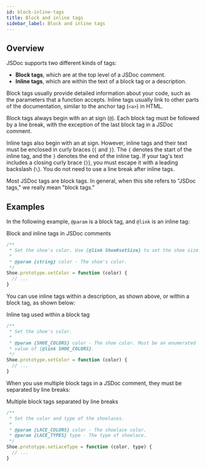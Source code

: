 ```yaml
---
id: block-inline-tags
title: Block and inline tags
sidebar_label: Block and inline tags
---
```


## Overview

JSDoc supports two different kinds of tags:

- **Block tags**, which are at the top level of a JSDoc comment.
- **Inline tags**, which are within the text of a block tag or a description.

Block tags usually provide detailed information about your code, such as the parameters that a function accepts. Inline tags usually link to other parts of the documentation, similar to the anchor tag (`<a>`) in HTML.

Block tags always begin with an at sign (`@`). Each block tag must be followed by a line break, with the exception of the last block tag in a JSDoc comment.

Inline tags also begin with an at sign. However, inline tags and their text must be enclosed in curly braces (`{` and `}`). The `{` denotes the start of the inline tag, and the `}` denotes the end of the inline tag. If your tag's text includes a closing curly brace (`}`), you must escape it with a leading backslash (`\`). You do not need to use a line break after inline tags.

Most JSDoc tags are block tags. In general, when this site refers to "JSDoc tags," we really mean "block tags."

## Examples

In the following example, `@param` is a block tag, and `@link` is an inline tag:

Block and inline tags in JSDoc comments

```js
/**
 * Set the shoe's color. Use {@link Shoe#setSize} to set the shoe size.
 *
 * @param {string} color - The shoe's color.
 */
Shoe.prototype.setColor = function (color) {
  // ...
}
```

You can use inline tags within a description, as shown above, or within a block tag, as shown below:

Inline tag used within a block tag

```js
/**
 * Set the shoe's color.
 *
 * @param {SHOE_COLORS} color - The shoe color. Must be an enumerated
 * value of {@link SHOE_COLORS}.
 */
Shoe.prototype.setColor = function (color) {
  // ...
}
```

When you use multiple block tags in a JSDoc comment, they must be separated by line breaks:

Multiple block tags separated by line breaks

```js
/**
 * Set the color and type of the shoelaces.
 *
 * @param {LACE_COLORS} color - The shoelace color.
 * @param {LACE_TYPES} type - The type of shoelace.
 */
Shoe.prototype.setLaceType = function (color, type) {
  // ...
}
```
